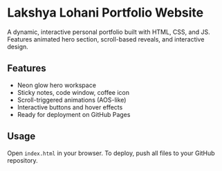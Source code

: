 # Lakshya Lohani Portfolio Website

A dynamic, interactive personal portfolio built with HTML, CSS, and JS. Features animated hero section, scroll-based reveals, and interactive design. 

## Features
- Neon glow hero workspace
- Sticky notes, code window, coffee icon
- Scroll-triggered animations (AOS-like)
- Interactive buttons and hover effects
- Ready for deployment on GitHub Pages

## Usage
Open `index.html` in your browser. To deploy, push all files to your GitHub repository.

